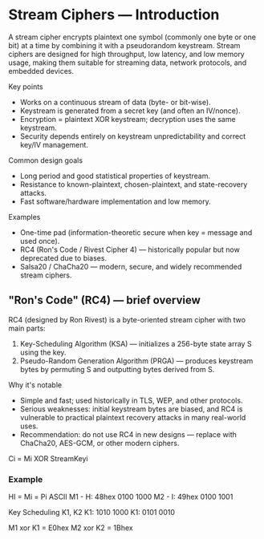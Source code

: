 # Stream Ciphers — Introduction

A stream cipher encrypts plaintext one symbol (commonly one byte or one bit) at a time by combining it with a pseudorandom keystream. Stream ciphers are designed for high throughput, low latency, and low memory usage, making them suitable for streaming data, network protocols, and embedded devices.

Key points
- Works on a continuous stream of data (byte- or bit-wise).
- Keystream is generated from a secret key (and often an IV/nonce).
- Encryption = plaintext XOR keystream; decryption uses the same keystream.
- Security depends entirely on keystream unpredictability and correct key/IV management.

Common design goals
- Long period and good statistical properties of keystream.
- Resistance to known-plaintext, chosen-plaintext, and state-recovery attacks.
- Fast software/hardware implementation and low memory.

Examples
- One-time pad (information-theoretic secure when key = message and used once).
- RC4 (Ron's Code / Rivest Cipher 4) — historically popular but now deprecated due to biases.
- Salsa20 / ChaCha20 — modern, secure, and widely recommended stream ciphers.

## "Ron's Code" (RC4) — brief overview

RC4 (designed by Ron Rivest) is a byte-oriented stream cipher with two main parts:
1. Key-Scheduling Algorithm (KSA) — initializes a 256-byte state array S using the key.
2. Pseudo-Random Generation Algorithm (PRGA) — produces keystream bytes by permuting S and outputting bytes derived from S.

Why it's notable
- Simple and fast; used historically in TLS, WEP, and other protocols.
- Serious weaknesses: initial keystream bytes are biased, and RC4 is vulnerable to practical plaintext recovery attacks in many real-world uses.
- Recommendation: do not use RC4 in new designs — replace with ChaCha20, AES-GCM, or other modern ciphers.


Ci = Mi XOR StreamKeyi

### Example 
HI = Mi = Pi
          ASCII
M1 - H:   48hex     0100 1000
M2 - I:   49hex     0100 1001

Key Scheduling K1, K2
K1: 1010 1000
K1: 0101 0010

M1 xor K1 = E0hex
M2 xor K2 = 1Bhex



